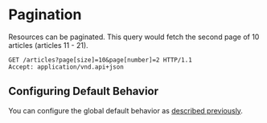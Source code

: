 # Pagination

Resources can be paginated. This query would fetch the second page of 10 articles (articles 11 - 21).

```http
GET /articles?page[size]=10&page[number]=2 HTTP/1.1
Accept: application/vnd.api+json
```

## Configuring Default Behavior

You can configure the global default behavior as [described previously](~/usage/options.html#pagination).
